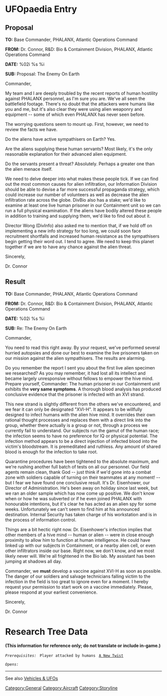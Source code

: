 # UFOpaedia Entry

## Proposal

**TO:** Base Commander, PHALANX, Atlantic Operations Command

**FROM:** Dr. Connor, R&D: Bio & Containment Division, PHALANX, Atlantic
Operations Command

**DATE:** %02i %s %i

**SUB:** Proposal: The Enemy On Earth

Commander,

My team and I are deeply troubled by the recent reports of human
hostility against PHALANX personnel, as I'm sure you are. We've all seen
the battlefield footage. There's no doubt that the attackers were humans
like you and me, but it's also clear they were using alien weaponry and
equipment -- some of which even PHALANX has never seen before.

The worrying questions seem to mount up. First, however, we need to
review the facts we have.

Do the aliens have active sympathisers on Earth? Yes.

Are the aliens supplying these human servants? Most likely, it's the
only reasonable explanation for their advanced alien equipment.

Do the servants present a threat? Absolutely. Perhaps a greater one than
the alien menace itself.

We need to delve deeper into what makes these people tick. If we can
find out the most common causes for alien infiltration, our Information
Division should be able to devise a far more successful propaganda
strategy, which could increase our number of volunteers as well as
decrease the alien infiltration rate across the globe. DivBio also has a
stake; we'd like to examine at least one live human prisoner in our
Containment unit so we can run a full physical examination. If the
aliens have bodily altered these people in addition to training and
supplying them, we'd like to find out about it.

Director Wong (DivInfo) also asked me to mention that, if we hold off on
implementing a new info strategy for too long, we could soon face
recruitment shortfalls and increased human resistance as the
sympathisers begin getting their word out. I tend to agree. We need to
keep this planet together if we are to have any chance against the alien
threat.

Sincerely,

Dr. Connor

## Result

**TO:** Base Commander, PHALANX, Atlantic Operations Command

**FROM:** Dr. Connor, R&D: Bio & Containment Division, PHALANX, Atlantic
Operations Command

**DATE:** %02i %s %i

**SUB:** Re: The Enemy On Earth

Commander,

You need to read this right away. By your request, we've performed
several hurried autopsies and done our best to examine the live
prisoners taken on our mission against the alien sympathisers. The
results are alarming.

Do you remember the report I sent you about the first live alien
specimen we researched? As you may remember, it had lost all its
intellect and became largely unresponsive without fellows to empower the
hive mind. Prepare yourself, Commander: The human prisoner in our
Containment unit exhibits the **very same symptoms**. A thorough blood
analysis has produced conclusive evidence that the prisoner is infected
with an XVI strand.

This new strand is slightly different from the others we've encountered,
and we fear it can only be designated "XVI-H". It appears to be
willfully designed to infect humans with the alien hive mind. It
overrides their own rational thought processes and replaces them with a
direct link into the group, whether there actually is a group or not,
through a process we currently fail to understand. Our subjects run the
gamut of the human race; the infection seems to have no preference for
IQ or physical potential. The infection method appears to be a direct
injection of infected blood into the victim's bloodstream. It is
premeditated and ruthless. Any amount of shared blood is enough for the
infection to take root.

Quarantine procedures have been tightened to the absolute maximum, and
we're rushing another full batch of tests on all our personnel. Our
field agents remain clean, thank God -- just think if we'd gone into a
combat zone with soldiers capable of turning on their teammates at any
moment! -- but I fear we have found one conclusive result. It's Dr.
Eisenhower, our Director of Administration. He's been away on holiday
since last week, but we ran an older sample which has now come up
positive. We don't know when or how he was subverted or if he even
joined PHALANX with honourable intentions, but it's clear he has acted
as an alien spy for some weeks. Unfortunately we can't seem to find him
at his announced destination. Internal Security has taken charge of his
workstation and is in the process of information control.

Things are a bit hectic right now. Dr. Eisenhower's infection implies
that other members of a hive mind -- human or alien -- were in close
enough proximity to allow him to function at human intelligence. He
could have linked up with our subjects in Containment, or a nearby alien
cell, or even other infiltrators inside our base. Right now, we don't
know, and we most likely never will. We're all frightened in the Bio
lab. My assistant has been jumping at shadows all day.

Commander, we **must** develop a vaccine against XVI-H as soon as
possible. The danger of our soldiers and salvage technicians falling
victim to the infection in the field is too great to ignore even for a
moment. I hereby request your permission to start work on a vaccine
immediately. Please, please respond at your earliest convenience.

Sincerely,

Dr. Connor

# Research Tree Data

**(This information for reference only; do not translate or include
in-game.)**

*`Prerequisites:`*
` Player attacked by humans`
` `[`A New Twist`](Storyline/A_New_Twist_(early) "wikilink")

*`Opens:`*

------------------------------------------------------------------------

See also [Vehicles & UFOs](Vehicles_&_UFOs "wikilink")

[Category:General](Category:General "wikilink")
[Category:Aircraft](Category:Aircraft "wikilink")
[Category:Storyline](Category:Storyline "wikilink")